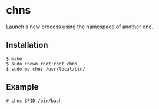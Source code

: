 # chns

Launch a new process using the namespace of another one.

## Installation

    $ make
    $ sudo chown root:root chns
    $ sudo mv chns /usr/local/bin/

## Example

    # chns $PID /bin/bash
